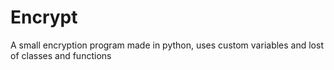 # Encrypt
A small encryption program made in python, uses custom variables and lost of classes and functions
